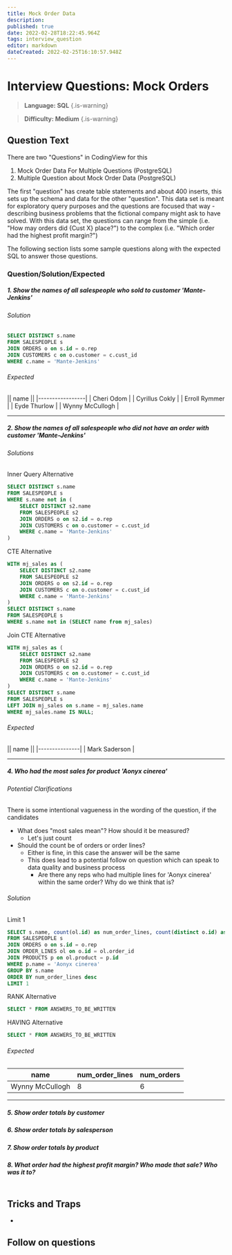 ```yaml
---
title: Mock Order Data
description: 
published: true
date: 2022-02-28T18:22:45.964Z
tags: interview_question
editor: markdown
dateCreated: 2022-02-25T16:10:57.948Z
---
```


# Interview Questions: Mock Orders
> **Language: SQL**
{.is-warning}

> **Difficulty: Medium**
{.is-warning}

## Question Text
There are two "Questions" in CodingView for this
1. Mock Order Data For Multiple Questions (PostgreSQL)
1. Multiple Question about Mock Order Data (PostgreSQL)

The first "question" has create table statements and about 400 inserts, this sets up the schema and data for the other "question".  This data set is meant for exploratory query purposes and the questions are focused that way - describing business problems that the fictional company might ask to have solved.  With this data set, the questions can range from the simple (i.e. "How may orders did {Cust X} place?") to the complex (i.e. "Which order had the highest profit margin?")

The following section lists some sample questions along with the expected SQL to answer those questions.

### Question/Solution/Expected

##### 1. Show the names of all salespeople who sold to customer 'Mante-Jenkins'
###### Solution
```sql
SELECT DISTINCT s.name
FROM SALESPEOPLE s 
JOIN ORDERS o on s.id = o.rep
JOIN CUSTOMERS c on o.customer = c.cust_id
WHERE c.name = 'Mante-Jenkins'
```
###### Expected
||      name      ||
|-----------------|
| Cheri Odom |
| Cyrillus Cokly |
| Erroll Rymmer |
| Eyde Thurlow |
| Wynny McCullogh |

-----
##### 2. Show the names of all salespeople who did not have an order with customer 'Mante-Jenkins'
###### Solutions
Inner Query Alternative
```sql
SELECT DISTINCT s.name 
FROM SALESPEOPLE s 
WHERE s.name not in (
    SELECT DISTINCT s2.name
    FROM SALESPEOPLE s2 
    JOIN ORDERS o on s2.id = o.rep
    JOIN CUSTOMERS c on o.customer = c.cust_id
    WHERE c.name = 'Mante-Jenkins'
)
```
CTE Alternative
```sql
WITH mj_sales as (
    SELECT DISTINCT s2.name
    FROM SALESPEOPLE s2 
    JOIN ORDERS o on s2.id = o.rep
    JOIN CUSTOMERS c on o.customer = c.cust_id
    WHERE c.name = 'Mante-Jenkins'
)
SELECT DISTINCT s.name 
FROM SALESPEOPLE s 
WHERE s.name not in (SELECT name from mj_sales)
```
Join CTE Alternative
```sql
WITH mj_sales as (
    SELECT DISTINCT s2.name
    FROM SALESPEOPLE s2 
    JOIN ORDERS o on s2.id = o.rep
    JOIN CUSTOMERS c on o.customer = c.cust_id
    WHERE c.name = 'Mante-Jenkins'
)
SELECT DISTINCT s.name 
FROM SALESPEOPLE s
LEFT JOIN mj_sales on s.name = mj_sales.name
WHERE mj_sales.name IS NULL;
```

###### Expected

||     name      ||
|---------------|
| Mark Saderson |

----------

##### 4. Who had the most sales for product 'Aonyx cinerea'
###### Potential Clarifications
There is some intentional vagueness in the wording of the question, if the candidates
* What does "most sales mean"?  How should it be measured?
  * Let's just count
* Should the count be of orders or order lines?
  * Either is fine, in this case the answer will be the same
  * This does lead to a potential follow on question which can speak to data quality and business process 
    * Are there any reps who had multiple lines for 'Aonyx cinerea' within the same order?  Why do we think that is?

###### Solution
Limit 1 
```sql
SELECT s.name, count(ol.id) as num_order_lines, count(distinct o.id) as num_orders 
FROM SALESPEOPLE s 
JOIN ORDERS o on s.id = o.rep
JOIN ORDER_LINES ol on o.id = ol.order_id
JOIN PRODUCTS p on ol.product = p.id
WHERE p.name = 'Aonyx cinerea'
GROUP BY s.name
ORDER BY num_order_lines desc 
LIMIT 1
```

RANK Alternative
```sql
SELECT * FROM ANSWERS_TO_BE_WRITTEN
```

HAVING Alternative
```sql
SELECT * FROM ANSWERS_TO_BE_WRITTEN
```

###### Expected

| name | num_order_lines | num_orders |
|------|---------------|------------|
| Wynny McCullogh | 8 | 6 |

----------

##### 5. Show order totals by customer


##### 6. Show order totals by salesperson


##### 7. Show order totals by product


##### 8. What order had the highest profit margin?  Who made that sale? Who was it to?

```sql
```

## Tricks and Traps
* 


## Follow on questions

